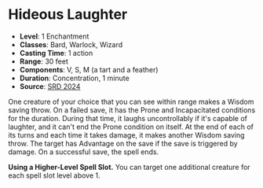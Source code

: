 # Hideous Laughter

- **Level**: 1 Enchantment
- **Classes**: Bard, Warlock, Wizard
- **Casting Time**: 1 action
- **Range**: 30 feet
- **Components**: V, S, M (a tart and a feather)
- **Duration**: Concentration, 1 minute
- **Source**: [SRD 2024](../../../srds/SRD_2024.pdf)

One creature of your choice that you can see within range makes a Wisdom saving throw. On a failed save, it has the Prone and Incapacitated conditions for the duration. During that time, it laughs uncontrollably if it's capable of laughter, and it can't end the Prone condition on itself. At the end of each of its turns and each time it takes damage, it makes another Wisdom saving throw. The target has Advantage on the save if the save is triggered by damage. On a successful save, the spell ends.

**Using a Higher-Level Spell Slot.** You can target one additional creature for each spell slot level above 1.
